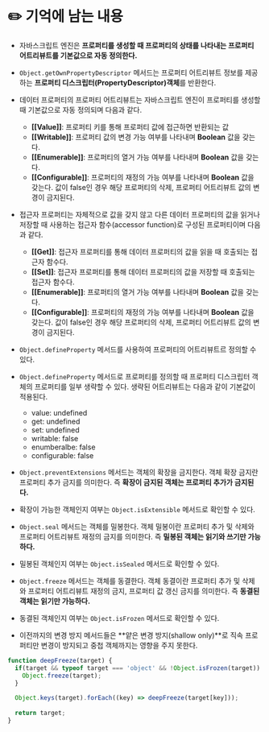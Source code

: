 # ✏️ 기억에 남는 내용
* 자바스크립트 엔진은 **프로퍼티를 생성할 때 프로퍼티의 상태를 나타내는 프로퍼티 어트리뷰트를 기본값으로 자동 정의한다.**

* `Object.getOwnPropertyDescriptor` 메서드는 프로퍼티 어트리뷰트 정보를 제공하는 **프로퍼티 디스크립터(PropertyDescriptor)객체**를 반환한다.

* 데이터 프로퍼티의 프로퍼티 어트리뷰트는 자바스크립트 엔진이 프로퍼티를 생성할 때 기본값으로 자동 정의되며 다음과 같다.

  * **[[Value]]**: 프로퍼티 키를 통해 프로퍼티 값에 접근하면 반환되는 값
  * **[[Writable]]**: 프로퍼티 값의 변경 가능 여부를 나타내며 **Boolean** 값을 갖는다.
  * **[[Enumerable]]**: 프로퍼티의 열거 가능 여부를 나타내며 **Boolean** 값을 갖는다.
  * **[[Configurable]]**: 프로퍼티의 재정의 가능 여부를 나타내며 **Boolean** 값을 갖는다. 값이 false인 경우 해당 프로퍼티의 삭제, 프로퍼티 어트리뷰트 값의 변경이 금지된다.

* 접근자 프로퍼티는 자체적으로 값을 갖지 않고 다른 데이터 프로퍼티의 값을 읽거나 저장할 때 사용하는 접근자 함수(accessor function)로 구성된 프로퍼티이며 다음과 같다. 

  * **[[Get]]**: 접근자 프로퍼티를 통해 데이터 프로퍼티의 값을 읽을 때 호출되는 접근자 함수다.
  * **[[Set]]**: 접근자 프로퍼티를 통해 데이터 프로퍼티의 값을 저장할 때 호출되는 접근자 함수다.
  * **[[Enumerable]]**: 프로퍼티의 열거 가능 여부를 나타내며 **Boolean** 값을 갖는다.
  * **[[Configurable]]**: 프로퍼티의 재정의 가능 여부를 나타내며 **Boolean** 값을 갖는다. 값이 false인 경우 해당 프로퍼티의 삭제, 프로퍼티 어트리뷰트 값의 변경이 금지된다.

* `Object.defineProperty` 메서드를 사용하여 프로퍼티의 어트리뷰트르 정의할 수 있다.

* `Object.defineProperty` 메서드로 프로퍼티를 정의할 때 프로퍼티 디스크립터 객체의 프로퍼티를 일부 생략할 수 있다. 생략된 어트리뷰트는 다음과 같이 기본값이 적용된다.
  * value: undefined
  * get: undefined
  * set: undefined
  * writable: false
  * enumberalbe: false
  * configurable: false

* `Object.preventExtensions` 메서드는 객체의 확장을 금지한다. 객체 확장 금지란 프로퍼티 추가 금지를 의미한다. 즉 **확장이 금지된 객체는 프로퍼티 추가가 금지된다.**

* 확장이 가능한 객체인지 여부는 `Object.isExtensible` 메서드로 확인할 수 있다.

* `Object.seal` 메서드는 객체를 밀봉한다. 객체 밀봉이란 프로퍼티 추가 및 삭제와 프로퍼티 어트리뷰트 재정의 금지를 의미한다. 즉 **밀봉된 객체는 읽기와 쓰기만 가능하다.**

* 밀봉된 객체인지 여부는 `Object.isSealed` 메서드로 확인할 수 있다.

* `Object.freeze` 메서드는 객체를 동결한다. 객체 동결이란 프로퍼티 추가 및 삭제와 프로퍼티 어트리뷰트 재정의 금지, 프로퍼티 값 갱신 금지를 의미한다. 즉 **동결된 객체는 읽기만 가능하다.**

* 동결된 객체인지 여부는 `Object.isFrozen` 메서드로 확인할 수 있다.

* 이전까지의 변경 방지 메서드들은 **얕은 변경 방지(shallow only)**로 직속 프로퍼티만 변경이 방지되고 중첩 객체까지는 영향을 주지 못한다.

```javascript
function deepFreeze(target) {
  if(target && typeof target === 'object' && !Object.isFrozen(target)) {
    Object.freeze(target);
  }
  
  Object.keys(target).forEach((key) => deepFreeze(target[key]));
  
  return target;
}
```